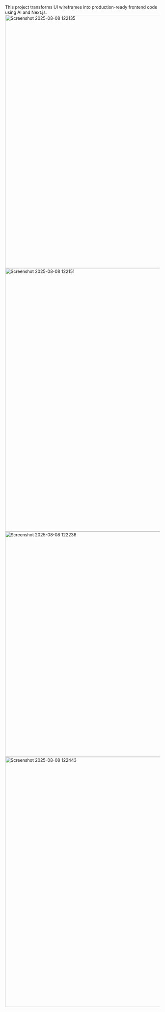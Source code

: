 This project transforms UI wireframes into production-ready frontend code using AI and Next.js.
 
<img width="1860" height="821" alt="Screenshot 2025-08-08 122135" src="https://github.com/user-attachments/assets/69cf6e95-9dbc-4de5-87b2-70ff6fa3b6a5" />
<img width="1851" height="854" alt="Screenshot 2025-08-08 122151" src="https://github.com/user-attachments/assets/c2878df6-dba6-458f-836c-2a019fb3a40a" />
<img width="1854" height="731" alt="Screenshot 2025-08-08 122238" src="https://github.com/user-attachments/assets/1672adae-8001-41d0-a106-2241f8b1fc0d" />
<img width="1866" height="811" alt="Screenshot 2025-08-08 122443" src="https://github.com/user-attachments/assets/a3e63514-a464-4559-af97-8554abe2ab2e" />
